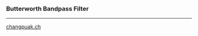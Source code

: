 
### Butterworth Bandpass Filter

---

[changpuak.ch](https://www.changpuak.ch/electronics/Butterworth_Bandpass_active.php)


